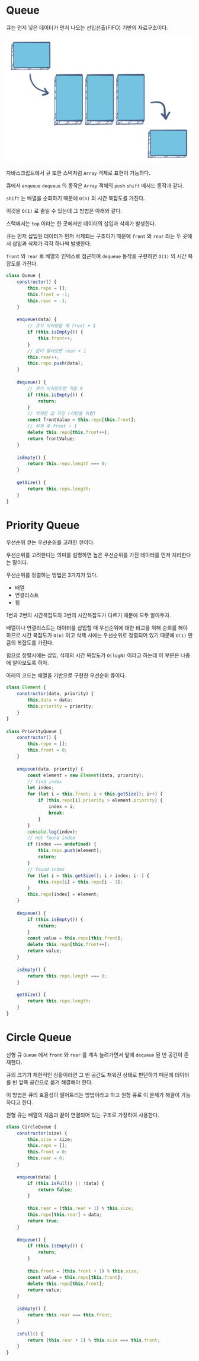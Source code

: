 # Queue

큐는 먼저 넣은 데이터가 먼저 나오는 선입선출(FIFO) 기반의 자료구조이다.

![queue](./img/queue.PNG)

자바스크립트에서 큐 또한 스택처럼 `Array` 객체로 표현이 가능하다.

큐에서 `enqueue` `dequeue` 의 동작은 `Array` 객체의 `push` `shift` 메서드 동작과 같다.

`shift` 는 배열을 순회하기 때문에 `O(n)` 의 시간 복잡도를 가진다.

이것을 `O(1)` 로 줄일 수 있는데 그 방법은 아래와 같다.

스택에서는 `top` 이라는 한 곳에서만 데이터의 삽입과 삭제가 발생한다.

큐는 먼저 삽입된 데이터가 먼저 삭제되는 구조이기 때문에 `front` 와 `rear` 라는 두 곳에서 삽입과 삭제가 각각 하나씩 발생한다.

`front` 와 `rear` 로 배열의 인덱스로 접근하여 `dequeue` 동작을 구현하면 `O(1)` 의 시간 복잡도를 가진다.

```js
class Queue {
    constructor() {
        this.repo = [];
        this.front = -1;
        this.rear = -1;
    }

    enqueue(data) {
        // 큐가 비어있을 때 front + 1
        if (this.isEmpty()) {
            this.front++;
        }
        // 값이 들어오면 rear + 1
        this.rear++;
        this.repo.push(data);
    }

    dequeue() {
        // 큐가 비어있으면 작동 X
        if (this.isEmpty()) {
            return;
        }
        // 삭제된 값 저장 (리턴을 위함)
        const frontValue = this.repo[this.front];
        // 삭제 후 front + 1
        delete this.repo[this.front++];
        return frontValue;
    }

    isEmpty() {
        return this.repo.length === 0;
    }

    getSize() {
        return this.repo.length;
    }
}
```



# Priority Queue

우선순위 큐는 우선순위를 고려한 큐이다.

우선순위를 고려한다는 의미를 설명하면 높은 우선순위를 가진 데이터를 먼저 처리한다는 말이다.

우선순위를 정렬하는 방법은 3가지가 있다.

- 배열
- 연결리스트
- 힙

1번과 2번의 시간복잡도와 3번의 시간복잡도가 다르기 때문에 모두 알아두자.

배열이나 연결리스트는 데이터를 삽입할 때 우선순위에 대한 비교를 위해 순회를 해야 하므로 시간 복잡도가 `O(n)` 이고 삭제 시에는 우선순위로 정렬되어 있기 때문에 `O(1)` 만큼의 복잡도를 가진다.

힙으로 정렬시에는 삽입, 삭제의 시간 복잡도가 `O(logN)` 이라고 하는데 이 부분은 나중에 알아보도록 하자.

아래의 코드는 배열을 기반으로 구현한 우선순위 큐이다.

```js
class Element {
    constructor(data, priority) {
        this.data = data;
        this.priority = priority;
    }
}

class PriorityQueue {
    constructor() {
        this.repo = [];
        this.front = 0;
    }

    enqueue(data, priority) {
        const element = new Element(data, priority);
        // find index
        let index;
        for (let i = this.front; i < this.getSize(); i++) {
            if (this.repo[i].priority > element.priority) {
                index = i;
                break;
            }
        }
        console.log(index);
        // not found index
        if (index === undefined) {
            this.repo.push(element);
            return;
        }
        // found index
        for (let i = this.getSize(); i > index; i--) {
            this.repo[i] = this.repo[i - 1];
        }
        this.repo[index] = element;
    }

    dequeue() {
        if (this.isEmpty()) {
            return;
        }
        const value = this.repo[this.front];
        delete this.repo[this.front++];
        return value;
    }

    isEmpty() {
        return this.repo.length === 0;
    }

    getSize() {
        return this.repo.length;
    }
}
```



# Circle Queue

선형 큐 `Queue` 에서 `front` 와 `rear` 를 계속 늘려가면서 앞에 `dequeue` 된 빈 공간이 존재한다.

큐의 크기가 제한적인 상황이라면 그 빈 공간도 채워진 상태로 판단하기 때문에 데이터를 빈 앞쪽 공간으로 옮겨 해결해야 한다.

이 방법은 큐의 효율성이 떨어트리는 방법이라고 하고 원형 큐로 이 문제가 해결이 가능하다고 한다.

원형 큐는 배열의 처음과 끝이 연결되어 있는 구조로 가정하여 사용한다.

```js
class CircleQueue {
    constructor(size) {
        this.size = size;
        this.repo = [];
        this.front = 0;
        this.rear = 0;
    }

    enqueue(data) {
        if (this.isFull() || !data) {
            return false;
        }

        this.rear = (this.rear + 1) % this.size;
        this.repo[this.rear] = data;
        return true;
    }

    dequeue() {
        if (this.isEmpty()) {
            return;
        }

        this.front = (this.front + 1) % this.size;
        const value = this.repo[this.front];
        delete this.repo[this.front];
        return value;
    }

    isEmpty() {
        return this.rear === this.front;
    }

    isFull() {
        return (this.rear + 1) % this.size === this.front;
    }
}
```

